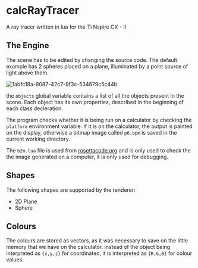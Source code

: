 # calcRayTracer
A ray tracer written in lua for the Ti Nspire CX - II

## The Engine

The scene has to be edited by changing the source code. The default example has 2 spheres placed on a plane, illuminated by
a point source of light above them.

![1abfc18a-9087-42c7-9f3c-534679c5c44b](https://user-images.githubusercontent.com/86849857/227121781-530733a9-e856-48a6-a493-70c93dfb02ed.jpeg)

the `objects` global variable contains a list of all the objects present in the scene. Each object has its own properties,
described in the beginning of each class decleration.

The program checks whether it is being run on a calculator by checking the `platform` environment variable. If it is on the calculator, the output is painted on the display, otherwise a bitmap image called `p6.bpm` is saved in the current working directory.

The `b2m.lua` file is used from [rosettacode.org](https://rosettacode.org/wiki/Bitmap#Alternate) and is only used to check the the image generated on a computer, it is only used for debugging.

## Shapes
The following shapes are supported by the renderer:
- 2D Plane
- Sphere

## Colours
The colours are stored as vectors, as it was necessary to save on the little memory that we have on the calculator.
instead of the object being interpreted as `{x,y,z}` for coordinated, it is interpreted as `{R,G,B}` for colour values.
